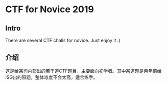 # CTF for Novice 2019

## Intro

There are several CTF challs for novice. Just enjoy it :)


## 介绍

这是给某司内部出的若干道CTF题目，主要面向初学者。其中某道题是两年前给ISG出的原题。整体难度不会太高，适合练手。